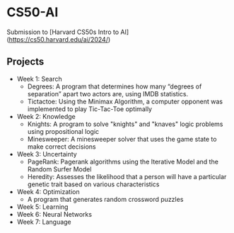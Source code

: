 # CS50-AI
Submission to [Harvard CS50s Intro to AI] (https://cs50.harvard.edu/ai/2024/)

## Projects
- Week 1: Search
  - Degrees: A program that determines how many “degrees of separation” apart two actors are, using IMDB statistics.
  - Tictactoe: Using the Minimax Algorithm, a computer opponent was implemented to play Tic-Tac-Toe optimally
- Week 2: Knowledge
  - Knights: A program to solve "knights" and "knaves" logic problems using propositional logic
  - Minesweeper: A minesweeper solver that uses the game state to make correct decisions
- Week 3: Uncertainty
  - PageRank: Pagerank algorithms using the Iterative Model and the Random Surfer Model
  - Heredity: Assesses the likelihood that a person will have a particular genetic trait based on various characteristics
- Week 4: Optimization
  - A program that generates random crossword puzzles
- Week 5: Learning
- Week 6: Neural Networks
- Week 7: Language
